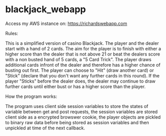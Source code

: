 # blackjack_webapp

Access my AWS instance on: https://richardswebapp.com

Rules:

This is a simplified version of casino Blackjack.  The player and the dealer start with a hand of 2 cards.  The aim for the player is to finish with either a higher score than the dealer that is not above 21 or beat the dealers score with a non busted hand of 5 cards, a "5 Card Trick".  The player draws additional cards infront of the dealer and therefore has a higher chance of busting out first. The player can choose to "Hit" (draw another card) or "Stick" (declare that you don't want any further cards in this round).  If the player "Sticks" before the dealer does, the dealer may continue to draw further cards until either bust or has a higher score than the player. 



How the program works:

The program uses client side session variables to store the states of variable between get and post requests, the session variables are stored client side as a encrypted browswer cookie, the player objects are pickled to binary raw data before being stored as session variables and then unpickled at time of the next callback.